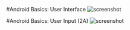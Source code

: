 #Android Basics: User Interface
![screenshot](https://github.com/amatanat/Android-Basics-udacity/blob/master/udacityApp.png)

#Android Basics: User Input (2A)
![screenshot](https://github.com/amatanat/Android-Basics-udacity/blob/master/justJava.png)

